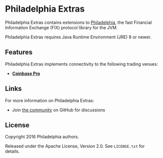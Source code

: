 # Philadelphia Extras

Philadelphia Extras contains extensions to [Philadelphia][], the fast Financial
Information Exchange (FIX) protocol library for the JVM.

  [Philadelphia]: https://github.com/paritytrading/philadelphia

Philadelphia Extras requires Java Runtime Environment (JRE) 8 or newer.

## Features

Philadelphia Extras implements connectivity to the following trading venues:

- [**Coinbase Pro**](libraries/coinbase)

## Links

For more information on Philadelphia Extras:

- Join [the community][GitHub Discussions] on GitHub for discussions

  [GitHub Discussions]: https://github.com/paritytrading/philadelphia/discussions

## License

Copyright 2016 Philadelphia authors.

Released under the Apache License, Version 2.0. See `LICENSE.txt` for details.
